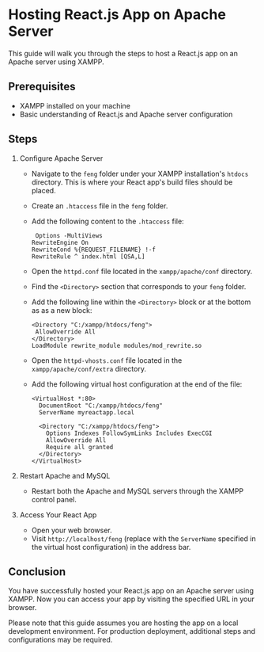 # Hosting React.js App on Apache Server

This guide will walk you through the steps to host a React.js app on an Apache server using XAMPP.

## Prerequisites

- XAMPP installed on your machine
- Basic understanding of React.js and Apache server configuration

## Steps

1. Configure Apache Server

   - Navigate to the `feng` folder under your XAMPP installation's `htdocs` directory. This is where your React app's build files should be placed.
   - Create an `.htaccess` file in the `feng` folder.
   - Add the following content to the `.htaccess` file:

     ```
      Options -MultiViews
     RewriteEngine On
     RewriteCond %{REQUEST_FILENAME} !-f
     RewriteRule ^ index.html [QSA,L]

     ```

   - Open the `httpd.conf` file located in the `xampp/apache/conf` directory.
   - Find the `<Directory>` section that corresponds to your `feng` folder.
   - Add the following line within the `<Directory>` block or at the bottom as as a new block:

     ```
     <Directory "C:/xampp/htdocs/feng">
      AllowOverride All
     </Directory>
     LoadModule rewrite_module modules/mod_rewrite.so
     ```

   - Open the `httpd-vhosts.conf` file located in the `xampp/apache/conf/extra` directory.
   - Add the following virtual host configuration at the end of the file:

     ```
     <VirtualHost *:80>
       DocumentRoot "C:/xampp/htdocs/feng"
       ServerName myreactapp.local
   
       <Directory "C:/xampp/htdocs/feng">
         Options Indexes FollowSymLinks Includes ExecCGI
         AllowOverride All
         Require all granted
       </Directory>
     </VirtualHost>
     ```

2. Restart Apache and MySQL

   - Restart both the Apache and MySQL servers through the XAMPP control panel.

3. Access Your React App

   - Open your web browser.
   - Visit `http://localhost/feng` (replace with the `ServerName` specified in the virtual host configuration) in the address bar.

## Conclusion

You have successfully hosted your React.js app on an Apache server using XAMPP. Now you can access your app by visiting the specified URL in your browser.

Please note that this guide assumes you are hosting the app on a local development environment. For production deployment, additional steps and configurations may be required.
